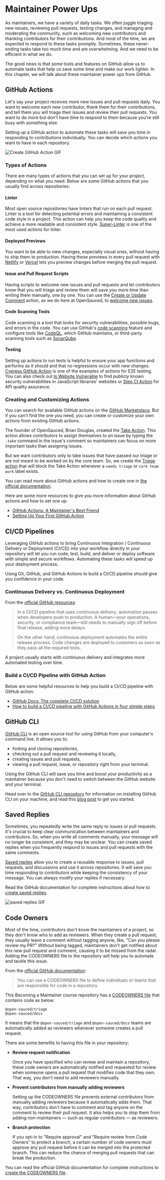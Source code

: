 # Maintainer Power Ups

As maintainers, we have a variety of daily tasks. We often juggle triaging new issues, reviewing pull requests, testing changes, and managing and moderating the community, such as welcoming new contributors and thanking contributors for their contributions. And most of the time, we are expected to respond to these tasks promptly. Sometimes, these never-ending tasks take too much time and are overwhelming. And we need to be efficient in what we do.

The good news is that some tools and features on GitHub allow us to automate tasks that help us save some time and make our work lighter. In this chapter, we will talk about these maintainer power ups from GitHub.

## GitHub Actions

Let's say your project receives more new issues and pull requests daily. You want to welcome each new contributor, thank them for their contributions, and tell them you will triage their issues and review their pull requests. You want to do more but don't have time to respond to them because you're still busy with something else.

Setting up a GitHub action to automate these tasks will save you time in responding to contributions individually. You can decide which actions you want to have in each repository.

![Create GitHub Action GIF](./assets/gh-actions.png)

### Types of Actions

There are many types of actions that you can set up for your project, depending on what you need. Below are some GitHub actions that you usually find across repositories:

#### Linter

Most open source repositories have linters that run on each pull request. Linter is a tool for detecting potential errors and maintaining a consistent code style in a project. This action can help you keep the code quality and achieve a more readable and consistent style. [Super-Linter](https://github.com/marketplace/actions/super-linter) is one of the most used actions for linter.

#### Deployed Previews

You want to be able to view changes, especially visual ones, without having to ship them to production. Having these previews in every pull request with [Netlify](https://docs.netlify.com/site-deploys/deploy-previews/) or [Vercel](https://vercel.com/features/previews) lets you preview changes before merging the pull request.

#### Issue and Pull Request Scripts

Having scripts to welcome new issues and pull requests and let contributors know that you will triage and review them will save you more time than writing them manually, one by one. You can use the [Create or Update Comment](https://github.com/marketplace/actions/create-or-update-comment) action, as we do here at OpenSauced, to [welcome new issues](https://github.com/open-sauced/app/blob/beta/.github/workflows/issue.yml).

#### Code Scanning Tools

Code scanning is a tool that looks for security vulnerabilities, possible bugs, and errors in the code. You can use GitHub's [code scanning](https://docs.github.com/en/code-security/code-scanning) feature and configure tools like [CodeQL](https://docs.github.com/en/code-security/code-scanning/introduction-to-code-scanning/about-code-scanning-with-codeql), which GitHub maintains, or third-party scanning tools such as [SonarQube](https://github.com/marketplace/actions/official-sonarqube-scan).

#### Testing

Setting up actions to run tests is helpful to ensure your app functions and performs as it should and that no regressions occur with new changes. [Cypress GitHub Action](https://docs.cypress.io/guides/continuous-integration/github-actions) is one of the examples of actions for E2E testing. You can also check out [Is Website Vulnerable](https://github.com/marketplace/actions/is-website-vulnerable) to find publicly known security vulnerabilities in JavaScript libraries' websites or [Step CI Action](https://github.com/marketplace/actions/step-ci-action) for API quality assurance.

### Creating and Customizing Actions

You can search for available GitHub actions on the [GitHub Marketplace](https://github.com/marketplace?type=actions). But if you can't find the one you need, you can create or customize your own actions from existing GitHub actions.

The founder of OpenSauced, Brian Douglas, created the [Take Action](https://github.com/marketplace/actions/contributor-takes-action). This action allows contributors to assign themselves to an issue by typing the `.take` command in the issue's comment so maintainers can focus on more important tasks than assigning issues.

But we want contributors only to take issues that have passed our triage or are not meant to be worked on by the core team. So, we create the [Triage action](https://github.com/open-sauced/app/blob/beta/.github/workflows/triage.yml) that will block the Take Action whenever a `needs triage` or `core team work` label exists.

You can read more about GitHub actions and how to create one in [the official documentation](https://github.com/features/actions).

Here are some more resources to give you more information about GitHub actions and how to set one up:

- [GitHub Actions: A Maintainer's Best Friend](https://dev.to/opensauced/github-actions-a-maintainers-best-friend-488n)
- [Setting Up Your First GitHub Action](https://dev.to/opensauced/setting-up-your-first-github-action-for-specific-contributions-33a4)

## CI/CD Pipelines

Leveraging GitHub actions to bring Continuous Integration / Continuous Delivery or Deployment (CI/CD) into your workflow directly in your repository will let you run code, test, build, and deliver or deploy software with simple and secure workflows. Automating these tasks will speed up your deployment process.

Using Git, GitHub, and GitHub Actions to build a CI/CD pipeline should give you confidence in your code.

### Continuous Delivery vs. Continuous Deployment

From the [official GitHub resources](https://resources.github.com/ci-cd/):

> In a CI/CD pipeline that uses continuous _delivery_, automation pauses when developers push to production. A human—your operations, security, or compliance team—still needs to manually sign off before final release, adding more delays.
>
> On the other hand, continuous _deployment_ automates the entire release process. Code changes are deployed to customers as soon as they pass all the required tests.

A project usually starts with continuous delivery and integrates more automated testing over time.

### Build a CI/CD Pipeline with GitHub Action

Below are some helpful resources to help you build a CI/CD pipeline with GitHub action:

- [GitHub Docs: The complete CI/CD solution](https://github.com/solutions/ci-cd/)
- [How to build a CI/CD pipeline with GitHub Actions in four simple steps](https://github.blog/2022-02-02-build-ci-cd-pipeline-github-actions-four-steps/)

## GitHub CLI

[GitHub CLI](https://cli.github.com/) is an open source tool for using GitHub from your computer's command line. It allows you to:

- forking and cloning repositories,
- checking out a pull request and reviewing it locally,
- creating issues and pull requests,
- viewing a pull request, issue, or repository right from your terminal.

Using the GitHub CLI will save you time and boost your productivity as a maintainer because you don't need to switch between the GitHub website and your terminal.

Head over to the [GitHub CLI repository](https://github.com/cli/cli#installation) for information on installing GitHub CLI on your machine, and read this [blog post](https://dev.to/opensauced/boost-productivity-with-the-github-cli-2mne) to get you started.

## Saved Replies

Sometimes, you repeatedly write the same reply to issues or pull requests. It's crucial to keep clear communication between maintainers and contributors. So, when you write all comments manually, your message will no longer be consistent, and they may be unclear. You can create saved replies when you frequently respond to issues and pull requests with the same comments.

[Saved replies](https://docs.github.com/en/get-started/writing-on-github/working-with-saved-replies/about-saved-replies) allow you to create a reusable response to issues, pull requests, and discussions and use it across repositories. It will save you time responding to contributors while keeping the consistency of your message. You can always modify your replies if necessary.

Read the GitHub documentation for complete instructions about how to [create saved replies](https://docs.github.com/en/get-started/writing-on-github/working-with-saved-replies/creating-a-saved-reply).

![saved replies GIF](./assets/saved-replies.gif)

## Code Owners

Most of the time, contributors don't know the maintainers of a project, so they don't know who to add as reviewers. When they create a pull request, they usually leave a comment without tagging anyone, like, "Can you please review my PR?" Without being tagged, maintainers don't get notified about this new pull request and comment, causing it to be missed from the radar. Adding the CODEOWNERS file to the repository will help you to automate and tackle this issue.

From the [official GitHub documentation](https://docs.github.com/en/repositories/managing-your-repositorys-settings-and-features/customizing-your-repository/about-code-owners):

> You can use a CODEOWNERS file to define individuals or teams that are responsible for code in a repository.

This Becoming a Maintainer course repository has a [CODEOWNERS file](https://github.com/open-sauced/maintainer-intro-course/blob/main/.github/CODEOWNERS) that contains code as below:

```text
@open-sauced/triage
@open-sauced/docs
```

It means that the `@open-sauced/triage` and `@open-sauced/docs` teams are automatically added as reviewers whenever someone creates a pull request.

There are some benefits to having this file in your repository:

- **Review request notification**

  Once you have specified who can review and maintain a repository, these code owners are automatically notified and requested for review when someone opens a pull request that modifies code that they own. That way, you don't need to add reviewers manually.

- **Prevent contributors from manually adding reviewers**

  Setting up the CODEOWNERS file prevents external contributors from manually adding reviewers because it automatically adds them. That way, contributors don't have to comment and tag anyone on the comment to review their pull request. It also helps you to stop them from adding non-maintainers — such as regular contributors — as reviewers.

- **Branch protection**

  If you opt-in to "Require approval" and "Require review from Code Owners" to protect a branch, a certain number of code owners must approve any pull request before it can be merged into the protected branch. This can reduce the chance of merging pull requests that can break the production.

You can read the official GitHub documentation for complete instructions to [create the CODEOWNERS file](https://docs.github.com/en/repositories/working-with-files/managing-files/creating-new-files).
